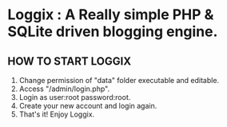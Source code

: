 Loggix : A Really simple PHP & SQLite driven blogging engine.
===========================================================

## HOW TO START LOGGIX ##

1. Change permission of "data" folder executable and editable.
2. Access "/admin/login.php".
3. Login as user:root password:root.
4. Create your new account and login again.
5. That's it! Enjoy Loggix.
